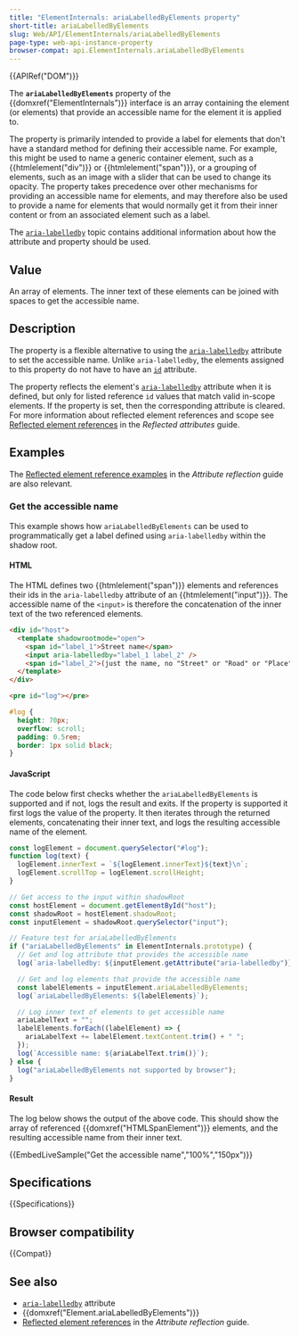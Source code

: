 ```yaml
---
title: "ElementInternals: ariaLabelledByElements property"
short-title: ariaLabelledByElements
slug: Web/API/ElementInternals/ariaLabelledByElements
page-type: web-api-instance-property
browser-compat: api.ElementInternals.ariaLabelledByElements
---
```


{{APIRef("DOM")}}

The **`ariaLabelledByElements`** property of the {{domxref("ElementInternals")}} interface is an array containing the element (or elements) that provide an accessible name for the element it is applied to.

The property is primarily intended to provide a label for elements that don't have a standard method for defining their accessible name.
For example, this might be used to name a generic container element, such as a {{htmlelement("div")}} or {{htmlelement("span")}}, or a grouping of elements, such as an image with a slider that can be used to change its opacity.
The property takes precedence over other mechanisms for providing an accessible name for elements, and may therefore also be used to provide a name for elements that would normally get it from their inner content or from an associated element such as a label.

The [`aria-labelledby`](/en-US/docs/Web/Accessibility/ARIA/Reference/Attributes/aria-labelledby) topic contains additional information about how the attribute and property should be used.

## Value

An array of elements.
The inner text of these elements can be joined with spaces to get the accessible name.

## Description

The property is a flexible alternative to using the [`aria-labelledby`](/en-US/docs/Web/Accessibility/ARIA/Reference/Attributes/aria-labelledby) attribute to set the accessible name.
Unlike `aria-labelledby`, the elements assigned to this property do not have to have an [`id`](/en-US/docs/Web/HTML/Global_attributes/id) attribute.

The property reflects the element's [`aria-labelledby`](/en-US/docs/Web/Accessibility/ARIA/Reference/Attributes/aria-labelledby) attribute when it is defined, but only for listed reference `id` values that match valid in-scope elements.
If the property is set, then the corresponding attribute is cleared.
For more information about reflected element references and scope see [Reflected element references](/en-US/docs/Web/API/Document_Object_Model/Reflected_attributes#reflected_element_references) in the _Reflected attributes_ guide.

## Examples

The [Reflected element reference examples](/en-US/docs/Web/API/Document_Object_Model/Reflected_attributes#setting_and_getting_reflected_element_references) in the _Attribute reflection_ guide are also relevant.

### Get the accessible name

This example shows how `ariaLabelledByElements` can be used to programmatically get a label defined using `aria-labelledby` within the shadow root.

#### HTML

The HTML defines two {{htmlelement("span")}} elements and references their ids in the `aria-labelledby` attribute of an {{htmlelement("input")}}.
The accessible name of the `<input>` is therefore the concatenation of the inner text of the two referenced elements.

```html
<div id="host">
  <template shadowrootmode="open">
    <span id="label_1">Street name</span>
    <input aria-labelledby="label_1 label_2" />
    <span id="label_2">(just the name, no "Street" or "Road" or "Place")</span>
  </template>
</div>
```

```html hidden
<pre id="log"></pre>
```

```css hidden
#log {
  height: 70px;
  overflow: scroll;
  padding: 0.5rem;
  border: 1px solid black;
}
```

#### JavaScript

The code below first checks whether the `ariaLabelledByElements` is supported and if not, logs the result and exits.
If the property is supported it first logs the value of the property.
It then iterates through the returned elements, concatenating their inner text, and logs the resulting accessible name of the element.

```js hidden
const logElement = document.querySelector("#log");
function log(text) {
  logElement.innerText = `${logElement.innerText}${text}\n`;
  logElement.scrollTop = logElement.scrollHeight;
}
```

```js
// Get access to the input within shadowRoot
const hostElement = document.getElementById("host");
const shadowRoot = hostElement.shadowRoot;
const inputElement = shadowRoot.querySelector("input");

// Feature test for ariaLabelledByElements
if ("ariaLabelledByElements" in ElementInternals.prototype) {
  // Get and log attribute that provides the accessible name
  log(`aria-labelledby: ${inputElement.getAttribute("aria-labelledby")}`);

  // Get and log elements that provide the accessible name
  const labelElements = inputElement.ariaLabelledByElements;
  log(`ariaLabelledByElements: ${labelElements}`);

  // Log inner text of elements to get accessible name
  ariaLabelText = "";
  labelElements.forEach((labelElement) => {
    ariaLabelText += labelElement.textContent.trim() + " ";
  });
  log(`Accessible name: ${ariaLabelText.trim()}`);
} else {
  log("ariaLabelledByElements not supported by browser");
}
```

#### Result

The log below shows the output of the above code.
This should show the array of referenced {{domxref("HTMLSpanElement")}} elements, and the resulting accessible name from their inner text.

{{EmbedLiveSample("Get the accessible name","100%","150px")}}

## Specifications

{{Specifications}}

## Browser compatibility

{{Compat}}

## See also

- [`aria-labelledby`](/en-US/docs/Web/Accessibility/ARIA/Reference/Attributes/aria-labelledby) attribute
- {{domxref("Element.ariaLabelledByElements")}}
- [Reflected element references](/en-US/docs/Web/API/Document_Object_Model/Reflected_attributes#reflected_element_references) in the _Attribute reflection_ guide.
